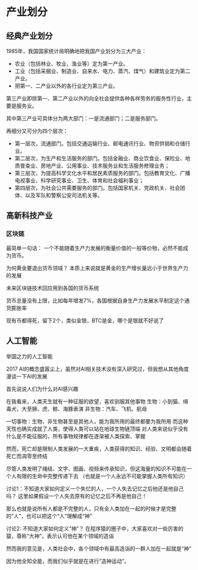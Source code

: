 # 产业划分

## 经典产业划分
1985年，我国国家统计局明确地把我国产业划分为三大产业：

- 农业（包括林业、牧业、渔业等）定为第一产业。
- 工业（包括采掘业、制造业、自来水、电力、蒸汽、煤气）和建筑业定为第二产业。
- 把第一、二产业以外的各行业定为第三产业。

第三产业即除第一、第二产业以外的向全社会提供各种各样劳务的服务性行业，主要是服务业。

其中第三产业可具体分为两大部门：一是流通部门；二是服务部门。

再细分又可分为四个层次：
- 第一层次，流通部门。包括交通运输行业、邮电通讯行业、物资供销和仓储行业。
- 第二层次，为生产和生活服务的部门。包括金融业、商业饮食业、保险业、地质普查业、房地产业、公用事业、技术服务业和生活服务修理业务；
- 第三层次，为提高科学文化水平和居民素质服务的部门。包括教育文化、广播电视事业、科学研究事业、卫生、体育和社会福利事业；
- 第四层次，为社会公共需要服务的部门。包括国家机关、党政机关、社会团体、以及军队和警察公安司法机关等。

## 高新科技产业

### 区块链
最简单一句话：
一个不能随着生产力发展的衡量价值的一般等价物，必然不能成为货币。

为何黄金要退出货币领域？
本质上来说就是黄金的生产增长量远小于世界生产力的发展


未来区块链技术回应用到各国的货币系统

货币总量没有上限，比如每年增发7%，各国根据自身生产力发展水平制定这个通货膨胀率

现有币都得死，留下2个，类似金银，BTC是金，哪个是银就不好说了


## 人工智能

举国之力的人工智能

2017 AI的概念盛嚣尘上，虽然对AI相关技术没有深入研究过，但我想从其他角度漫谈一下AI的发展

首先说说人们为什么对AI感兴趣

在我看来，人类天生就有一种征服的欲望，喜欢驯服其他事物
生物：小到猫、缉毒犬，大至狮、虎、鲸、海豚表演
非生物：汽车、飞机、航母

一切事物：生物、非生物甚至是其他人，能为我所用的最终都要为我所用
而这种天性也确实成就了人类，使得人类可以站在地球生物链顶端
对人类来说似乎没有什么是不能征服的，所有事物规律都在逐渐被人类探索、掌握

然而，死亡却是限制人类发展的一大重疾，人类获得的知识、经验、文明都会随着死亡而凋零至终结

尽管人类发明了绳结、文字、图画、视频来传承知识，但这海量的知识不可能在一个人有限的生命中完整传递下去 （也就是一个人永远不可能掌握人类所有知识）

讨论1：不知道大家如何定义一个失忆的人，一个人失去记忆之后他还是他自己吗？
这里如果假设一个人失去原有的记忆之后不再是他自己！

那么也就是说所有人都是不完整的人，只有全人类加在一起的时候才是完整的“人”，也可以把这个“人”理解成“神”

讨论2: 不知道大家如何定义“神”？
在程序猿的圈子中，大家喜欢对一些厉害的猿，尊称“大神”，表示认可他在某个领域的造诣

然而我的意见是，人类社会中，各个领域中有最高造诣的一群人加在一起就是“神”

因为他全知全能，而我们似乎就是在进行“造神运动”。




